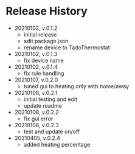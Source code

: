 # Release History

* 20210102, v.0.1.2
	* initial release
	* adit package.json
	* rename device to TadoThermostat
* 20210102, v.0.1.3
	* fix device name
* 20210102, v.0.1.4
	* fix rule handling
* 20210107, v.0.2.0
	* tuned gui to heating only with home/away
* 20210108, v.0.2.1
	* initial testing and edit
	* update readme
* 20210108, v.0.2.2
	* fix gui error
* 20210108, v.0.2.3
	* test and update on/off
* 20210405, v.0.2.4
	* added heating percentage
